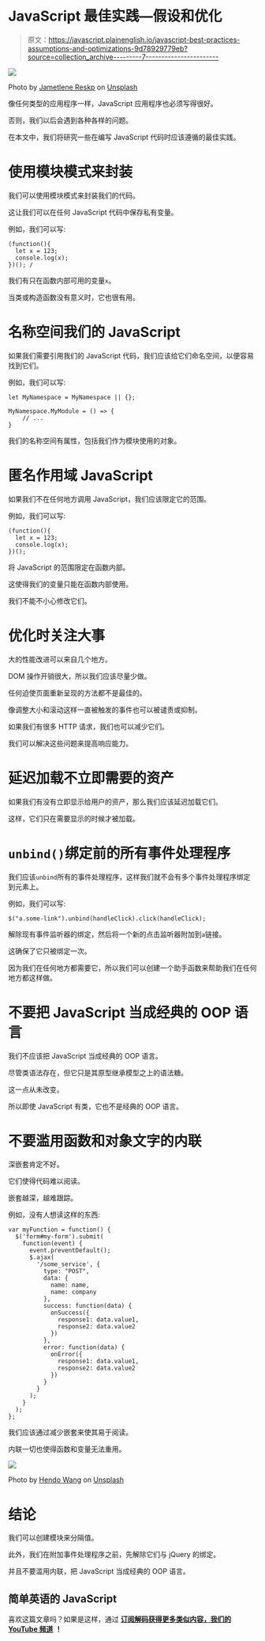 # JavaScript 最佳实践—假设和优化

> 原文：<https://javascript.plainenglish.io/javascript-best-practices-assumptions-and-optimizations-9d78929779eb?source=collection_archive---------7----------------------->

![](img/e815c96299f478ffd2c072d8103833b1.png)

Photo by [Jametlene Reskp](https://unsplash.com/@reskp?utm_source=medium&utm_medium=referral) on [Unsplash](https://unsplash.com?utm_source=medium&utm_medium=referral)

像任何类型的应用程序一样，JavaScript 应用程序也必须写得很好。

否则，我们以后会遇到各种各样的问题。

在本文中，我们将研究一些在编写 JavaScript 代码时应该遵循的最佳实践。

# 使用模块模式来封装

我们可以使用模块模式来封装我们的代码。

这让我们可以在任何 JavaScript 代码中保存私有变量。

例如，我们可以写:

```
(function(){
  let x = 123;
  console.log(x);
})(); /
```

我们有只在函数内部可用的变量`x`。

当类或构造函数没有意义时，它也很有用。

# 名称空间我们的 JavaScript

如果我们需要引用我们的 JavaScript 代码，我们应该给它们命名空间，以便容易找到它们。

例如，我们可以写:

```
let MyNamespace = MyNamespace || {};

MyNamespace.MyModule = () => {
    // ...
}
```

我们的名称空间有属性，包括我们作为模块使用的对象。

# 匿名作用域 JavaScript

如果我们不在任何地方调用 JavaScript，我们应该限定它的范围。

例如，我们可以写:

```
(function(){
  let x = 123;
  console.log(x);
})(); 
```

将 JavaScript 的范围限定在函数内部。

这使得我们的变量只能在函数内部使用。

我们不能不小心修改它们。

# 优化时关注大事

大的性能改进可以来自几个地方。

DOM 操作开销很大，所以我们应该尽量少做。

任何迫使页面重新呈现的方法都不是最佳的。

像调整大小和滚动这样一直被触发的事件也可以被谴责或抑制。

如果我们有很多 HTTP 请求，我们也可以减少它们。

我们可以解决这些问题来提高响应能力。

# 延迟加载不立即需要的资产

如果我们有没有立即显示给用户的资产，那么我们应该延迟加载它们。

这样，它们只在需要显示的时候才被加载。

# `unbind()`绑定前的所有事件处理程序

我们应该`unbind`所有的事件处理程序，这样我们就不会有多个事件处理程序绑定到元素上。

例如，我们可以写:

```
$("a.some-link").unbind(handleClick).click(handleClick);
```

解除现有事件监听器的绑定，然后将一个新的点击监听器附加到`a`链接。

这确保了它只被绑定一次。

因为我们在任何地方都需要它，所以我们可以创建一个助手函数来帮助我们在任何地方都这样做。

# 不要把 JavaScript 当成经典的 OOP 语言

我们不应该把 JavaScript 当成经典的 OOP 语言。

尽管类语法存在，但它只是其原型继承模型之上的语法糖。

这一点从未改变。

所以即使 JavaScript 有类，它也不是经典的 OOP 语言。

# 不要滥用函数和对象文字的内联

深嵌套肯定不好。

它们使得代码难以阅读。

嵌套越深，越难跟踪。

例如，没有人想读这样的东西:

```
var myFunction = function() {
  $('form#my-form').submit(
    function(event) {
      event.preventDefault();
      $.ajax(
        '/some_service', {
          type: "POST",
          data: {
            name: name,
            name: company
          },
          success: function(data) {
            onSuccess({
              response1: data.value1,
              response2: data.value2
            })
          },
          error: function(data) {
            onError({
              response1: data.value1,
              response2: data.value2
            })
          }
        }
      );
    }
  );
};
```

我们应该通过减少嵌套来使其易于阅读。

内联一切也使得函数和变量无法重用。

![](img/ea88f2e7974deaf67aa00c58eb95185b.png)

Photo by [Hendo Wang](https://unsplash.com/@hendoo?utm_source=medium&utm_medium=referral) on [Unsplash](https://unsplash.com?utm_source=medium&utm_medium=referral)

# 结论

我们可以创建模块来分隔值。

此外，我们在附加事件处理程序之前，先解除它们与 jQuery 的绑定。

并且不要滥用内联，把 JavaScript 当成经典的 OOP 语言。

## 简单英语的 JavaScript

喜欢这篇文章吗？如果是这样，通过 [**订阅解码获得更多类似内容，我们的 YouTube 频道**](https://www.youtube.com/channel/UCtipWUghju290NWcn8jhyAw) **！**